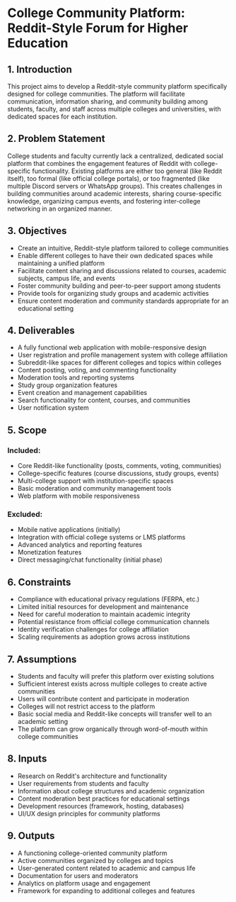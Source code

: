 

# College Community Platform: Reddit-Style Forum for Higher Education

## 1. Introduction
This project aims to develop a Reddit-style community platform specifically designed for college communities. The platform will facilitate communication, information sharing, and community building among students, faculty, and staff across multiple colleges and universities, with dedicated spaces for each institution.

## 2. Problem Statement
College students and faculty currently lack a centralized, dedicated social platform that combines the engagement features of Reddit with college-specific functionality. Existing platforms are either too general (like Reddit itself), too formal (like official college portals), or too fragmented (like multiple Discord servers or WhatsApp groups). This creates challenges in building communities around academic interests, sharing course-specific knowledge, organizing campus events, and fostering inter-college networking in an organized manner.

## 3. Objectives
- Create an intuitive, Reddit-style platform tailored to college communities
- Enable different colleges to have their own dedicated spaces while maintaining a unified platform
- Facilitate content sharing and discussions related to courses, academic subjects, campus life, and events
- Foster community building and peer-to-peer support among students
- Provide tools for organizing study groups and academic activities
- Ensure content moderation and community standards appropriate for an educational setting

## 4. Deliverables
- A fully functional web application with mobile-responsive design
- User registration and profile management system with college affiliation
- Subreddit-like spaces for different colleges and topics within colleges
- Content posting, voting, and commenting functionality
- Moderation tools and reporting systems
- Study group organization features
- Event creation and management capabilities
- Search functionality for content, courses, and communities
- User notification system

## 5. Scope
### Included:
- Core Reddit-like functionality (posts, comments, voting, communities)
- College-specific features (course discussions, study groups, events)
- Multi-college support with institution-specific spaces
- Basic moderation and community management tools
- Web platform with mobile responsiveness

### Excluded:
- Mobile native applications (initially)
- Integration with official college systems or LMS platforms
- Advanced analytics and reporting features
- Monetization features
- Direct messaging/chat functionality (initial phase)

## 6. Constraints
- Compliance with educational privacy regulations (FERPA, etc.)
- Limited initial resources for development and maintenance
- Need for careful moderation to maintain academic integrity
- Potential resistance from official college communication channels
- Identity verification challenges for college affiliation
- Scaling requirements as adoption grows across institutions

## 7. Assumptions
- Students and faculty will prefer this platform over existing solutions
- Sufficient interest exists across multiple colleges to create active communities
- Users will contribute content and participate in moderation
- Colleges will not restrict access to the platform
- Basic social media and Reddit-like concepts will transfer well to an academic setting
- The platform can grow organically through word-of-mouth within college communities

## 8. Inputs
- Research on Reddit's architecture and functionality
- User requirements from students and faculty
- Information about college structures and academic organization
- Content moderation best practices for educational settings
- Development resources (framework, hosting, databases)
- UI/UX design principles for community platforms

## 9. Outputs
- A functioning college-oriented community platform
- Active communities organized by colleges and topics
- User-generated content related to academic and campus life
- Documentation for users and moderators
- Analytics on platform usage and engagement
- Framework for expanding to additional colleges and features